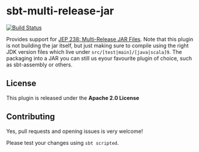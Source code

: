sbt-multi-release-jar
=====================

[![Build Status](https://travis-ci.org/sbt/sbt-multi-release-jar.svg?branch=master)](https://travis-ci.org/sbt/sbt-multi-release-jar)

Provides support for [JEP 238: Multi-Release JAR Files](http://openjdk.java.net/jeps/238).
Note that this plugin is not building the jar itself, but just making sure to compile using the right JDK version files which live under `src/[test|main]/[java|scala]9`. The packaging into a JAR you can still us eyour favourite plugin of choice, such as sbt-assembly or others.

License
-------

This plugin is released under the **Apache 2.0 License**

Contributing
------------

Yes, pull requests and opening issues is very welcome!

Please test your changes using `sbt scripted`.
